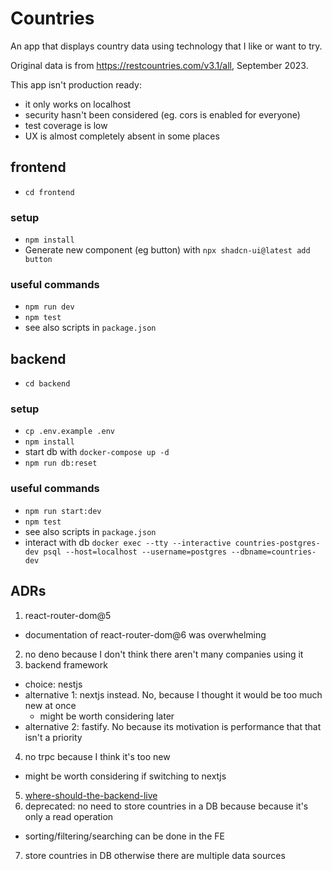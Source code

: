 # Countries

An app that displays country data using technology that I like or want to try.

Original data is from https://restcountries.com/v3.1/all, September 2023.

This app isn't production ready:

- it only works on localhost
- security hasn't been considered (eg. cors is enabled for everyone)
- test coverage is low
- UX is almost completely absent in some places

## frontend

- `cd frontend`

### setup

- `npm install`
- Generate new component (eg button) with `npx shadcn-ui@latest add button`

### useful commands

- `npm run dev`
- `npm test`
- see also scripts in `package.json`

## backend

- `cd backend`

### setup

- `cp .env.example .env`
- `npm install`
- start db with `docker-compose up -d`
- `npm run db:reset`

### useful commands

- `npm run start:dev`
- `npm test`
- see also scripts in `package.json`
- interact with db `docker exec --tty --interactive countries-postgres-dev psql --host=localhost --username=postgres --dbname=countries-dev`

## ADRs

1. react-router-dom@5

- documentation of react-router-dom@6 was overwhelming

2. no deno because I don't think there aren't many companies using it
3. backend framework

- choice: nestjs
- alternative 1: nextjs instead. No, because I thought it would be too much new at once
  - might be worth considering later
- alternative 2: fastify. No because its motivation is performance that that isn't a priority

4. no trpc because I think it's too new

- might be worth considering if switching to nextjs

5. [where-should-the-backend-live](adr/where-should-the-backend-live.md)
6. deprecated: no need to store countries in a DB because because it's only a read operation

- sorting/filtering/searching can be done in the FE

7. store countries in DB otherwise there are multiple data sources
